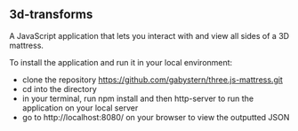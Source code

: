 ## 3d-transforms
A JavaScript application that lets you interact with and view all sides of a 3D mattress. 

To install the application and run it in your local environment:

- clone the repository https://github.com/gabystern/three.js-mattress.git
- cd into the directory
- in your terminal, run npm install and then http-server to run the application on your local server
- go to http://localhost:8080/ on your browser to view the outputted JSON
